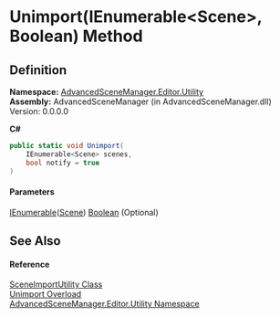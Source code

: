 # Unimport(IEnumerable\<Scene>, Boolean) Method

## Definition

**Namespace:** [AdvancedSceneManager.Editor.Utility](N_AdvancedSceneManager_Editor_Utility.md)\
**Assembly:** AdvancedSceneManager (in AdvancedSceneManager.dll) Version: 0.0.0.0

**C#**

```c#
public static void Unimport(
	IEnumerable<Scene> scenes,
	bool notify = true
)
```

#### Parameters

&#x20; [IEnumerable](https://learn.microsoft.com/dotnet/api/system.collections.generic.ienumerable-1)([Scene](T_AdvancedSceneManager_Models_Scene.md))   [Boolean](https://learn.microsoft.com/dotnet/api/system.boolean)  (Optional)&#x20;

## See Also

#### Reference

[SceneImportUtility Class](T_AdvancedSceneManager_Editor_Utility_SceneImportUtility.md)\
[Unimport Overload](Overload_AdvancedSceneManager_Editor_Utility_SceneImportUtility_Unimport.md)\
[AdvancedSceneManager.Editor.Utility Namespace](N_AdvancedSceneManager_Editor_Utility.md)
